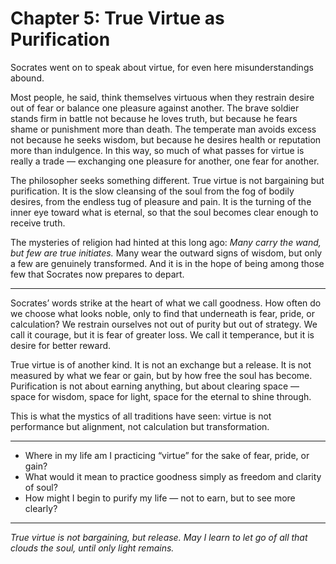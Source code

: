 # Chapter 5: True Virtue as Purification

Socrates went on to speak about virtue, for even here misunderstandings abound.

Most people, he said, think themselves virtuous when they restrain desire out of fear or balance one pleasure against another. The brave soldier stands firm in battle not because he loves truth, but because he fears shame or punishment more than death. The temperate man avoids excess not because he seeks wisdom, but because he desires health or reputation more than indulgence. In this way, so much of what passes for virtue is really a trade — exchanging one pleasure for another, one fear for another.

The philosopher seeks something different. True virtue is not bargaining but purification. It is the slow cleansing of the soul from the fog of bodily desires, from the endless tug of pleasure and pain. It is the turning of the inner eye toward what is eternal, so that the soul becomes clear enough to receive truth.

The mysteries of religion had hinted at this long ago: *Many carry the wand, but few are true initiates.* Many wear the outward signs of wisdom, but only a few are genuinely transformed. And it is in the hope of being among those few that Socrates now prepares to depart.

---

Socrates’ words strike at the heart of what we call goodness. How often do we choose what looks noble, only to find that underneath is fear, pride, or calculation? We restrain ourselves not out of purity but out of strategy. We call it courage, but it is fear of greater loss. We call it temperance, but it is desire for better reward.

True virtue is of another kind. It is not an exchange but a release. It is not measured by what we fear or gain, but by how free the soul has become. Purification is not about earning anything, but about clearing space — space for wisdom, space for light, space for the eternal to shine through.

This is what the mystics of all traditions have seen: virtue is not performance but alignment, not calculation but transformation.

---

* Where in my life am I practicing “virtue” for the sake of fear, pride, or gain?
* What would it mean to practice goodness simply as freedom and clarity of soul?
* How might I begin to purify my life — not to earn, but to see more clearly?

---

*True virtue is not bargaining, but release. May I learn to let go of all that clouds the soul, until only light remains.*
